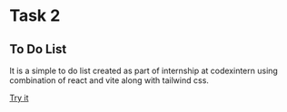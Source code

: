 # Task 2
## To Do List

It is a simple to do list created as part of internship at codexintern using combination of react and vite along with tailwind css.

[Try it](https://dhanush-ck.github.io/todolist-codexintern/)
